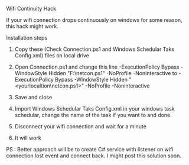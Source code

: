 Wifi Continuity Hack

If your wifi connection drops continuously on windows for some reason, this hack might work. 

Installation steps 

1. Copy these (Check Connection.ps1 and Windows Schedular Taks Config.xml) files on local drive 

2. Open Connection.ps1 and change this line 
    <Arguments>-ExecutionPolicy Bypass -WindowStyle Hidden  "F:\netcon.ps1" -NoProfile -Noninteractive</Arguments>
    to 
    <Arguments>-ExecutionPolicy Bypass -WindowStyle Hidden  "<yourlocaltion\netcon.ps1>" -NoProfile -Noninteractive</Arguments>
3. Save and close
4. Import Windows Schedular Taks Config.xml in your windows task schedular, change the name of the task if you want to and done.  
5. Disconnect your wifi connection and wait for a minute
6. It will work


PS : Better approach will be to create C# service with listener on wifi connection lost event and connect back. I might post this solution soon.
